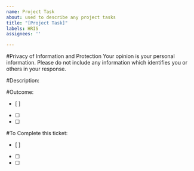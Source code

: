 ```yaml
---
name: Project Task
about: used to describe any project tasks
title: "[Project Task]"
labels: HRIS
assignees: ''

---
```

#Privacy of Information and Protection
Your opinion is your personal information. Please do not include any information which identifies you or others in your response.

#Description:

#Outcome:
- [ ]  
- [ ] 
- [ ] 


#To Complete this ticket:
- [ ]  
- [ ] 
- [ ] 

